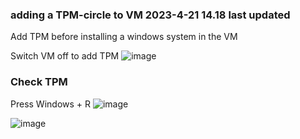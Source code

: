 ### adding a TPM-circle to VM 2023-4-21 14.18 last updated ###


Add TPM before installing a windows system in the VM

Switch VM off to add TPM
![image](https://user-images.githubusercontent.com/19546253/233614976-9784300d-46c0-4587-b23d-95553615a7c2.png)


### Check TPM ###

Press Windows + R 
![image](https://user-images.githubusercontent.com/19546253/233622960-7ac9248c-8f42-43bd-9fa6-c20689a431b3.png)

![image](https://user-images.githubusercontent.com/19546253/233623142-028eaedd-3747-4e36-a6da-5b0a957325a2.png)



